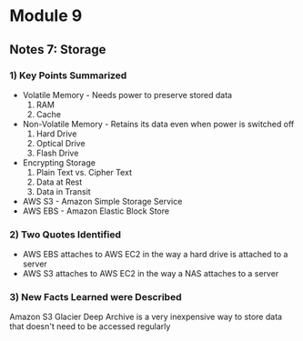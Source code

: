 
# Module 9
## Notes 7: Storage

### 1) Key Points Summarized
- Volatile Memory - Needs power to preserve stored data
  1. RAM
  2. Cache
- Non-Volatile Memory - Retains its data even when power is switched off
  1. Hard Drive
  2. Optical Drive
  3. Flash Drive
- Encrypting Storage
  1. Plain Text vs. Cipher Text
  2. Data at Rest
  3. Data in Transit
- AWS S3 - Amazon Simple Storage Service
- AWS EBS - Amazon Elastic Block Store

### 2) Two Quotes Identified
- AWS EBS attaches to AWS EC2 in the way a hard drive is attached to a server
- AWS S3 attaches to AWS EC2 in the way a NAS attaches to a server


### 3) New Facts Learned were Described
Amazon S3 Glacier Deep Archive is a very inexpensive way to store data that doesn't need to be accessed regularly

